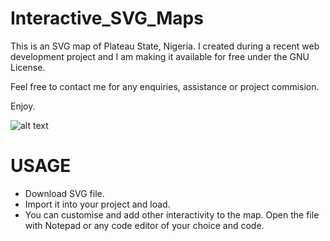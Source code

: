 # Interactive_SVG_Maps
This is an SVG map of Plateau State, Nigeria. I created during a recent web development project and I am making it available for free under the GNU License.

Feel free to contact me for any enquiries, assistance or project commision.

Enjoy.

![alt text](https://github.com/petergambo/plateau_state_free_interactive_map/blob/main/previewColored.png?raw=true)

# USAGE
- Download SVG file.
- Import it into your project and load.
- You can customise and add other interactivity to the map. Open the file with Notepad or any code editor of your choice and code.

